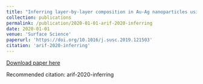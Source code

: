 ```yaml
---
title: "Inferring layer-by-layer composition in Au-Ag nanoparticles using a combination of X-ray Photoelectron Spectroscopy and Monte Carlo simulations"
collection: publications
permalink: /publication/2020-01-01-arif-2020-inferring
date: 2020-01-01
venue: 'Surface Science'
paperurl: 'https://doi.org/10.1016/j.susc.2019.121503'
citation: 'arif-2020-inferring'
---
```

[Download paper here](https://doi.org/10.1016/j.susc.2019.121503)

Recommended citation: arif-2020-inferring